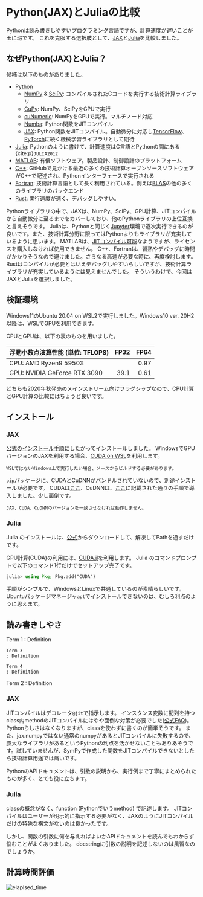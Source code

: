 # Python(JAX)とJuliaの比較

Pythonは読み書きしやすいプログラミング言語ですが、計算速度が遅いことが玉に瑕です。
これを克服する選択肢として、[JAX](https://github.com/google/jax)と[Julia](https://julialang.org/)を比較しました。

## なぜPython(JAX)とJulia？

候補は以下のものがありました。

* [Python](https://www.python.org/)
  * [NumPy](https://numpy.org/) & [SciPy](https://scipy.org/): コンパイルされたCコードを実行する技術計算ライブラリ
  * [CuPy](https://cupy.dev/): NumPy、SciPyをGPUで実行
  * [cuNumeric](https://github.com/nv-legate/cunumeric): NumPyをGPUで実行。マルチノード対応
  * [Numba](https://numba.pydata.org/): Python関数をJITコンパイル
  * [JAX](https://github.com/google/jax): Python関数をJITコンパイル。自動微分に対応し[TensorFlow](https://www.tensorflow.org/)、[PyTorch](https://pytorch.org/)に続く機械学習ライブラリとして期待
* [Julia](https://julialang.org/): Pythonのように書けて、計算速度はC言語とPythonの間にある{cite:p}`JULIA2012`
* [MATLAB](https://jp.mathworks.com/products/matlab.html): 有償ソフトウェア。製品設計、制御設計のプラットフォーム
* [C++](https://isocpp.org/): GitHubで見かける最近の多くの技術計算オープンソースソフトウェアがC++で記述され、Pythonインターフェースで実行される
* [Fortran](https://fortran-lang.org/): 技術計算言語として長く利用されている。例えば[BLAS](http://www.netlib.org/blas/)の他の多くのライブラリのバックエンド
* [Rust](https://www.rust-lang.org/): 実行速度が速く、デバッグしやすい。

Pythonライブラリの中で、JAXは、NumPy、SciPy、GPU計算、JITコンパイルから自動微分に至るまでをカバーしており、他のPythonライブラリの上位互換と言えそうです。
Juliaは、Pythonと同じく[Jupyter](https://jupyter.org/)環境で逐次実行できるのが良いです。また、技術計算分野に限ってはPythonよりもライブラリが充実しているように思います。
MATLABは、[JITコンパイル可能](https://jp.mathworks.com/help/coder/ug/speed-up-mex-generation-by-using-jit-compilation.html)なようですが、ライセンスを購入しなければ使用できません。
C++、Fortranは、習熟やデバッグに時間がかかりそうなので避けました。さらなる高速が必要な時に、再度検討します。
Rustはコンパイルが必要とはいえデバッグしやすいらしいですが、技術計算ライブラリが充実しているようには見えませんでした。
そういうわけで、今回はJAXとJuliaを選択しました。

## 検証環境

Windows11のUbuntu 20.04 on WSL2で実行しました。Windows10 ver. 20H2以降は、WSLでGPUを利用できます。

CPUとGPUは、以下の表のものを用いました。

| 浮動小数点演算性能 (単位: TFLOPS) | FP32 | FP64 |
| :---- | ----: | ----: |
| CPU: AMD Ryzen9 5950X |  | 0.97 |
| GPU: NVIDIA GeForce RTX 3090 | 39.1 | 0.61 |

<!-- 上記数値は https://gadgetversus.com/ を参考にしました。 -->

どちらも2020年秋発売のメインストリーム向けフラグシップなので、CPU計算とGPU計算の比較にはちょうど良いです。

## インストール

### JAX

[公式のインストール手順](https://github.com/google/jax#installation)にしたがってインストールしました。
WindowsでGPUバージョンのJAXを利用する場合、[CUDA on WSL](https://docs.microsoft.com/ja-jp/windows/ai/directml/gpu-cuda-in-wsl)を利用します。

```{attention}
WSLではないWindows上で実行したい場合、ソースからビルドする必要があります。
```

`pip`パッケージに、CUDAとCuDNNがバンドルされていないので、別途インストールが必要です。
CUDAは[ここ](https://docs.nvidia.com/cuda/wsl-user-guide/index.html#getting-started-with-cuda-on-wsl)、CuDNNは、[ここ](https://docs.nvidia.com/deeplearning/cudnn/install-guide/index.html)に記載された通りの手順で導入しました。少し面倒です。

```{caution}
JAX、CUDA、CuDNNのバージョンを一致させなければ動作しません。
```

### Julia

Julia のインストールは、[公式](https://julialang.org/downloads/)からダウンロードして、解凍してPathを通すだけです。

GPU計算(CUDA)の利用には、[CUDA.jl](https://github.com/JuliaGPU/CUDA.jl)を利用します。
Julia のコマンドプロンプトで以下のコマンド1行だけでセットアップ完了です。

```julia
julia> using Pkg; Pkg.add("CUDA")
```

手順がシンプルで、WindowsとLinuxで共通しているのが素晴らしいです。
Ubuntuパッケージマネージャ`apt`でインストールできないのは、むしろ利点のように思えます。

## 読み書きしやさ

Term 1
: Definition

    Term 3
    : Definition

    Term 4
    : Definition

Term 2
: Definition

### JAX

JITコンパイルはデコレータ`@jit`で指示します。
インスタンス変数に配列を持つclass内methodのJITコンパイルにはやや面倒な対策が必要でした([公式FAQ](https://jax.readthedocs.io/en/latest/faq.html#how-to-use-jit-with-methods))。
Pythonらしさはなくなりますが、classを使わずに書くのが簡単そうです。
また、jax.numpyではない通常のnumpyがあるとJITコンパイルに失敗するので、膨大なライブラリがあるというPythonの利点を活かせないこともありあそうです。試していませんが、SymPyで作成した関数をJITコンパイルできないとしたら技術計算用途では痛いです。

PythonのAPIドキュメントは、引数の説明から、実行例まで丁寧にまとめられたものが多く、とても役に立ちます。

### Julia

classの概念がなく、function (Pythonでいうmethod) で記述します。
JITコンパイルはユーザーが明示的に指示する必要がなく、JAXのようにJITコンパイルだけの特殊な構文がないのは良かったです。

しかし、関数の引数に何を与えればよいかAPIドキュメントを読んでもわからず悩むことがよくありました。
docstringに引数の説明を記述しないのは風習なのでしょうか。

## 計算時間評価

![elaplsed_time](elapsed_time.png)

```{bibliography}
```
